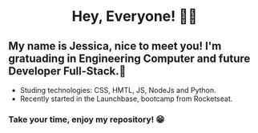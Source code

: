 <h1 align = center>Hey, Everyone! 👩‍💻</h1>

My name is Jessica, nice to meet you! I'm gratuading in Engineering Computer and future Developer Full-Stack.🚀
-

- Studing technologies: CSS, HMTL, JS, NodeJs and Python.
- Recently started in the Launchbase, bootcamp from Rocketseat.


<h3> Take your time, enjoy my repository! 😁 </h3>
